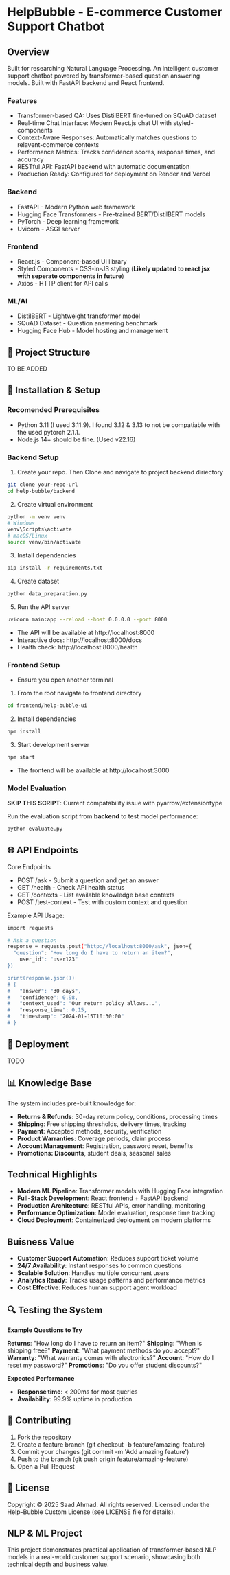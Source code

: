  # HelpBubble - E-commerce Customer Support Chatbot

## Overview
Built for researching Natural Language Processing. An intelligent customer support chatbot powered by transformer-based question answering models. Built with FastAPI backend and React frontend.

### Features
- Transformer-based QA: Uses DistilBERT fine-tuned on SQuAD dataset
- Real-time Chat Interface: Modern React.js chat UI with styled-components
- Context-Aware Responses: Automatically matches questions to relavent-commerce contexts
- Performance Metrics: Tracks confidence scores, response times, and accuracy
- RESTful API: FastAPI backend with automatic documentation
- Production Ready: Configured for deployment on Render and Vercel

### Backend
- FastAPI - Modern Python web framework
- Hugging Face Transformers - Pre-trained BERT/DistilBERT models
- PyTorch - Deep learning framework
- Uvicorn - ASGI server

### Frontend
- React.js - Component-based UI library
- Styled Components - CSS-in-JS styling (**Likely updated to react jsx with seperate components in future**)
- Axios - HTTP client for API calls

### ML/AI
- DistilBERT - Lightweight transformer model
- SQuAD Dataset - Question answering benchmark
- Hugging Face Hub - Model hosting and management


## 📁 Project Structure
TO BE ADDED


## 🔧 Installation & Setup

### Recomended Prerequisites
 - Python 3.11 (I used 3.11.9). I found 3.12 & 3.13 to not be compatiable with the used pytorch 2.1.1. 
 - Node.js 14+ should be fine. (Used v22.16)

### Backend Setup
1. Create your repo. Then Clone and navigate to project backend diriectory
```bash
git clone your-repo-url
cd help-bubble/backend

```
2. Create virtual environment
```bash
python -m venv venv
# Windows
venv\Scripts\activate
# macOS/Linux
source venv/bin/activate

```
3. Install dependencies
```bash
pip install -r requirements.txt

```
4. Create dataset
```bash
python data_preparation.py

```
5. Run the API server
```bash
uvicorn main:app --reload --host 0.0.0.0 --port 8000

```
- The API will be available at http://localhost:8000
- Interactive docs: http://localhost:8000/docs
- Health check: http://localhost:8000/health

### Frontend Setup
- Ensure you open another terminal

1. From the root navigate to frontend directory
```bash
cd frontend/help-bubble-ui

```
2. Install dependencies
```bash
npm install

```
3. Start development server
```bash
npm start

```
- The frontend will be available at http://localhost:3000

### Model Evaluation

**SKIP THIS SCRIPT**: Current compatability issue with pyarrow/extensiontype

Run the evaluation script from **backend** to test model performance:
```bash
python evaluate.py
```

## 🌐 API Endpoints
Core Endpoints
- POST /ask - Submit a question and get an answer
- GET /health - Check API health status
- GET /contexts - List available knowledge base contexts
- POST /test-context - Test with custom context and question

Example API Usage:
```bash
import requests

# Ask a question
response = requests.post("http://localhost:8000/ask", json={
  "question": "How long do I have to return an item?",
    user_id": "user123"
})

print(response.json())
# {
#   "answer": "30 days",
#   "confidence": 0.98,
#   "context_used": "Our return policy allows...",
#   "response_time": 0.15,
#   "timestamp": "2024-01-15T10:30:00"
# }
```

## 🚀 Deployment

TODO

## 📊 Knowledge Base
The system includes pre-built knowledge for:

- **Returns & Refunds**: 30-day return policy, conditions, processing times
- **Shipping**: Free shipping thresholds, delivery times, tracking
- **Payment**: Accepted methods, security, verification
- **Product Warranties**: Coverage periods, claim process
- **Account Management**: Registration, password reset, benefits
- **Promotions: Discounts**, student deals, seasonal sales

## Technical Highlights
- **Modern ML Pipeline**: Transformer models with Hugging Face integration
- **Full-Stack Development**: React frontend + FastAPI backend
- **Production Architecture**: RESTful APIs, error handling, monitoring
- **Performance Optimization**: Model evaluation, response time tracking
- **Cloud Deployment**: Containerized deployment on modern platforms

## Buisness Value
- **Customer Support Automation**: Reduces support ticket volume
- **24/7 Availability**: Instant responses to common questions
- **Scalable Solution**: Handles multiple concurrent users
- **Analytics Ready**: Tracks usage patterns and performance metrics
- **Cost Effective**: Reduces human support agent workload

## 🔍 Testing the System

**Example Questions to Try**

**Returns**: "How long do I have to return an item?"
**Shipping**: "When is shipping free?"
**Payment**: "What payment methods do you accept?"
**Warranty**: "What warranty comes with electronics?"
**Account**: "How do I reset my password?"
**Promotions**: "Do you offer student discounts?"

**Expected Performance**
- **Response time**: < 200ms for most queries
- **Availability**: 99.9% uptime in production

## 🤝 Contributing

1. Fork the repository
2. Create a feature branch (git checkout -b feature/amazing-feature)
3. Commit your changes (git commit -m 'Add amazing feature')
4. Push to the branch (git push origin feature/amazing-feature)
5. Open a Pull Request

## 📝 License
Copyright © 2025 Saad Ahmad. All rights reserved.
Licensed under the Help-Bubble Custom License (see LICENSE file for details).

## NLP & ML Project
This project demonstrates practical application of transformer-based NLP models in a real-world customer support scenario, showcasing both technical depth and business value.




